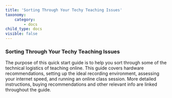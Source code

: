 ```yaml
---
title: 'Sorting Through Your Techy Teaching Issues'
taxonomy:
    category:
        - docs
child_type: docs
visible: false
---
```


### Sorting Through Your Techy Teaching Issues

The purpose of this quick start guide is to help you sort through some of the technical logistics of teaching online. This guide covers hardware recommendations, setting up the ideal recording environment, assessing your internet speed, and running an online class session. More detailed instructions, buying recommendations and other relevant info are linked throughout the guide.
